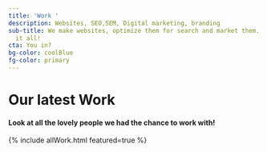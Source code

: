 ```yaml
---
title: 'Work '
description: Websites, SEO,SEM, Digital marketing, branding
sub-title: We make websites, optimize them for search and market them. Yup. We do
  it all!
cta: You in?
bg-color: coolBlue
fg-color: primary
---
```

<div class="wrapper box-shadow-large bordered-top"> <div class="pure-g  align-center "> <div class="pure-u-1 "> <h1 class="text-primary ">Our latest Work</h1> <h4>Look at all the lovely people we had the chance to work with! </h4>  
</div>  
</div>
{% include allWork.html featured=true %}

</div>